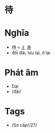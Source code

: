 # 待

# Nghĩa
* 待 = [彳](彳.md) [寺](寺.md)
* đối đãi, lưu lại, ở lại

# Phát âm
* Dài
*  /đãi/

# Tags
* /Sơ cấp//27/

<script>window.HANZI_FIELD='待';</script>

